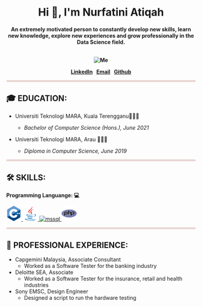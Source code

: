 
<h1 align="center" border-radius: 25px;>Hi 👋, I'm Nurfatini Atiqah </h1>



<h4 align="center">An extremely motivated person to constantly develop new skills, learn new knowledge, explore new experiences and grow professionally in the Data Science field.
  <br>
  <br>
  <p>
  <img src="https://github.com/user-attachments/assets/70ef0dc0-e543-4d35-b582-ee8feac20d6d" alt="Me" width= "300" height="400" />
</p>
  <a href="https://linkedin.com/in/nurfatiniatiqah" target="blank" font-size: 40px;>LinkedIn</a>&nbsp;&nbsp;
  <a href="mailto:nurfatiniatiqah@graduate.utm.my">Email</a>&nbsp;&nbsp;
  <a href="https://github.com/fatiniatiqah">Github</a>


<hr style="height:5px;border-width:0;background-color:#e8d6d2; border-radius: 25px;">
  
## 🎓 EDUCATION:
* Universiti Teknologi MARA, Kuala Terengganu👨🏻‍🎓
  *  *Bachelor of Computer Science (Hons.), June 2021*

* Universiti Teknologi MARA, Arau 👨🏻‍🎓
   * *Diploma in Computer Science, June 2019*

<hr style="height:5px;border-width:0;background-color:#e8d6d2; border-radius: 25px;">

## 🛠️ SKILLS:

**Programming Languange: 💻**
<p align="left"> <a href="https://www.w3schools.com/cpp/" target="_blank" rel="noreferrer"> <img src="https://raw.githubusercontent.com/devicons/devicon/master/icons/cplusplus/cplusplus-original.svg" alt="cplusplus" width="40" height="40"/> </a>  </a> <a href="https://www.java.com" target="_blank" rel="noreferrer"> <img src="https://raw.githubusercontent.com/devicons/devicon/master/icons/java/java-original.svg" alt="java" width="40" height="40"/> </a> <a href="https://www.microsoft.com/en-us/sql-server" target="_blank" rel="noreferrer"> <img src="https://www.svgrepo.com/show/303229/microsoft-sql-server-logo.svg" alt="mssql" width="40" height="40"/> </a> <a href="https://www.php.net" target="_blank" rel="noreferrer"> <img src="https://raw.githubusercontent.com/devicons/devicon/master/icons/php/php-original.svg" alt="php" width="40" height="40"/> </a>  </p>
  

<hr style="height:5px;border-width:0;background-color:#e8d6d2; border-radius: 25px;">
  
## 👜 PROFESSIONAL EXPERIENCE:
* Capgemini Malaysia, Associate Consultant
  * Worked as a Software Tester for the banking industry
* Deloitte SEA, Associate
  * Worked as a Software Tester for the insurance, retail and health industries
* Sony EMSC, Design Engineer
  * Designed a script to run the hardware testing
<!--cancel<table {
    border:2px solid;
    width:300%;
}​>

  <!--EDUCATION
  <tr>
    <td>
      <h3 align = "center">EDUCATION</h3>
    </td>
  </tr>--
  <!--EDUCATION TEXT
  <tr><td>
    <p><b>Universiti Teknologi Mara, Kuala Terengganu</b></p>
  <p><i>Bachelor of Computer Science (Hons.), June 2021</i></p>
  <br>
  <p><b>Universiti Teknologi Mara, Arau</b></p>
  <p><i>Diploma in Computer Science, Arau, May 2021</i></p>
  </td>
</tr>
<!--SKILLS
<tr>
    <td>
      <h3 align = "center">SKILLS</h3>
    </td>
  </tr>
<!--SKILLS TEXT
<tr>

  <td>
    <h3 align="left">Languages and Tools:</h3>
    <p align="left">  <a href="https://www.w3schools.com/cpp/" target="_blank" rel="noreferrer"> <img src="https://raw.githubusercontent.com/devicons/devicon/master/icons/cplusplus/cplusplus-original.svg" alt="cplusplus"   width="40" height="40"/> </a> <a href="https://www.figma.com/" target="_blank" rel="noreferrer"> <img src="https://www.vectorlogo.zone/logos/figma/figma-icon.svg" alt="figma" width="40" height="40"/> </a> <a   href="https://flutter.dev" target="_blank" rel="noreferrer"> <img src="https://www.vectorlogo.zone/logos/flutterio/flutterio-icon.svg" alt="flutter" width="40" height="40"/> </a> <a href="https://www.java.com" target="_blank" rel="noreferrer"> <img src="https://raw.githubusercontent.com/devicons/devicon/master/icons/java/java-original.svg" alt="java" width="40" height="40"/> </a> <a href="https://www.microsoft.com/en-us/sql-server" target="_blank" rel="noreferrer"> <img src="https://www.svgrepo.com/show/303229/microsoft-sql-server-logo.svg" alt="mssql" width="40" height="40"/> </a> <a href="https://www.mysql.com/" target="_blank" rel="noreferrer"> <img src="https://raw.githubusercontent.com/devicons/devicon/master/icons/mysql/mysql-original-wordmark.svg" alt="mysql" width="40" height="40"/> </a> <a href="https://nim-lang.org/" target="_blank" rel="noreferrer"> <img src="https://www.vectorlogo.zone/logos/nim-lang/nim-lang-icon.svg" alt="nim" width="40" height="40"/> </a> <a href="https://www.php.net" target="_blank" rel="noreferrer"> <img src="https://raw.githubusercontent.com/devicons/devicon/master/icons/php/php-original.svg" alt="php" width="40" height="40"/> </a> <a href="https://postman.com" target="_blank" rel="noreferrer"> <img src="https://www.vectorlogo.zone/logos/getpostman/getpostman-icon.svg" alt="postman" width="40" height="40"/> </a> </p>
  </td>
</tr>
<!--EXPERIENCES
<tr>
    <td>
      <h3 align = "center">PROFESSIONAL EXPERIENCE</h3>
    </td>
  </tr>
  <!--EXPERIENCES TEXT
  <tr><td>
    <p><b>Capgemini  Kuala Lumpur, Malaysia</b></p>
  <p><i>Bachelor of Computer Science (Hons.), June 2021</i></p>
  <br>
  <p><b>Deloitte SEA Kuala Lumpur, Malaysia</b></p>
  <p><i>Diploma in Computer Science, Arau, May 2021</i></p>
    <br>
  <p><b>Sony EMCS Selangor, Malaysia</b></p>
  <p><i>Diploma in Computer Science, Arau, May 2021</i></p>
  </td>
</tr>
</table>//
